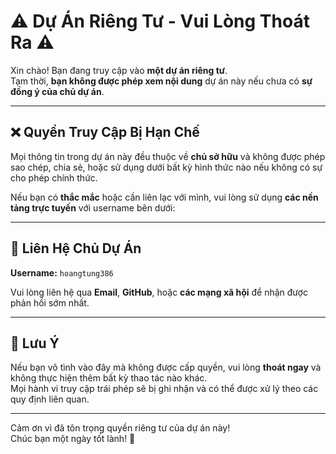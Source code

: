 # ⚠️ Dự Án Riêng Tư - Vui Lòng Thoát Ra ⚠️

Xin chào! Bạn đang truy cập vào **một dự án riêng tư**.  
Tạm thời, **bạn không được phép xem nội dung** dự án này nếu chưa có **sự đồng ý của chủ dự án**.

---

## ❌ Quyền Truy Cập Bị Hạn Chế
Mọi thông tin trong dự án này đều thuộc về **chủ sở hữu** và không được phép sao chép, chia sẻ, hoặc sử dụng dưới bất kỳ hình thức nào nếu không có sự cho phép chính thức.

Nếu bạn có **thắc mắc** hoặc cần liên lạc với mình, vui lòng sử dụng **các nền tảng trực tuyến** với username bên dưới:

---

## 📧 Liên Hệ Chủ Dự Án  
**Username:** `hoangtung386`  

Vui lòng liên hệ qua **Email**, **GitHub**, hoặc **các mạng xã hội** để nhận được phản hồi sớm nhất.

---

## 🛑 Lưu Ý  
Nếu bạn vô tình vào đây mà không được cấp quyền, vui lòng **thoát ngay** và không thực hiện thêm bất kỳ thao tác nào khác.  
Mọi hành vi truy cập trái phép sẽ bị ghi nhận và có thể được xử lý theo các quy định liên quan.

---

Cảm ơn vì đã tôn trọng quyền riêng tư của dự án này!  
Chúc bạn một ngày tốt lành! 🌸
